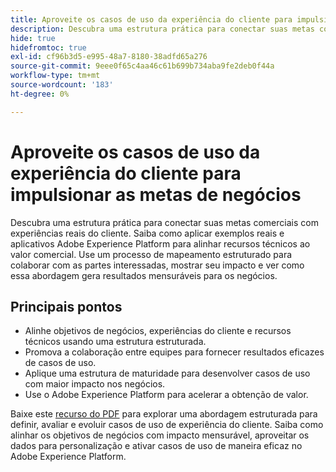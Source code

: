 ```yaml
---
title: Aproveite os casos de uso da experiência do cliente para impulsionar os objetivos de negócios
description: Descubra uma estrutura prática para conectar suas metas comerciais com experiências reais do cliente. Use as planilhas incluídas para criar estratégias, refinar e aplicar casos de uso de maneira eficaz no Adobe Experience Platform.
hide: true
hidefromtoc: true
exl-id: cf96b3d5-e995-48a7-8180-38adfd65a276
source-git-commit: 9eee0f65c4aa46c61b699b734aba9fe2deb0f44a
workflow-type: tm+mt
source-wordcount: '183'
ht-degree: 0%

---
```


# Aproveite os casos de uso da experiência do cliente para impulsionar as metas de negócios

Descubra uma estrutura prática para conectar suas metas comerciais com experiências reais do cliente. Saiba como aplicar exemplos reais e aplicativos Adobe Experience Platform para alinhar recursos técnicos ao valor comercial. Use um processo de mapeamento estruturado para colaborar com as partes interessadas, mostrar seu impacto e ver como essa abordagem gera resultados mensuráveis para os negócios.

## Principais pontos

- Alinhe objetivos de negócios, experiências do cliente e recursos técnicos usando uma estrutura estruturada.
- Promova a colaboração entre equipes para fornecer resultados eficazes de casos de uso.
- Aplique uma estrutura de maturidade para desenvolver casos de uso com maior impacto nos negócios.
- Use o Adobe Experience Platform para acelerar a obtenção de valor.

Baixe este [recurso do PDF](../assets/summit/20250110-summit-session-s651-leave-behind.pdf) para explorar uma abordagem estruturada para definir, avaliar e evoluir casos de uso de experiência do cliente. Saiba como alinhar os objetivos de negócios com impacto mensurável, aproveitar os dados para personalização e ativar casos de uso de maneira eficaz no Adobe Experience Platform.

